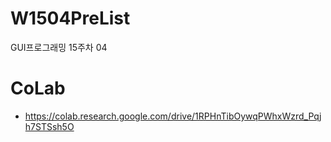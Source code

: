 # W1504PreList
GUI프로그래밍 15주차 04

# CoLab
- https://colab.research.google.com/drive/1RPHnTibOywqPWhxWzrd_Pqjh7STSsh5O
